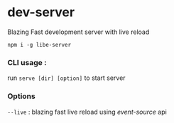 # dev-server

Blazing Fast development server with live reload

```
npm i -g libe-server
```

### CLI usage : 

run `serve [dir] [option]` to start server

### Options

`--live` : blazing fast live reload using *event-source* api
